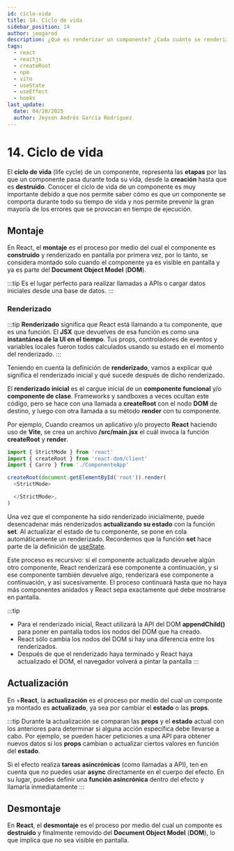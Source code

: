 ```yaml
---
id: ciclo-vida
title: 14. Ciclo de vida
sidebar_position: 14
author: jeogarod
description: ¿Qué es renderizar un componente? ¿Cada cuánto se renderiza?
tags:
  - react
  - reactjs
  - createRoot
  - npm
  - vite
  - useState
  - useEffect
  - hooks
last_update:
  date: 04/28/2025
  author: Jeyson Andrés García Rodríguez
---
```


# 14. Ciclo de vida

El **ciclo de vida** (life cycle) de un componente, representa las **etapas** por las que un componente pasa durante toda su vida, desde la **creación** hasta que es **destruido**. Conocer el ciclo de vida de un componente es muy importante debido a que nos permite saber cómo es que un componente se comporta durante todo su tiempo de vida y nos permite prevenir la gran mayoría de los errores que se provocan en tiempo de ejecución.

## Montaje

En React, el **montaje** es el proceso por medio del cual el componente es **construido** y renderizado en pantalla por primera vez, por lo tanto, se considera montado solo cuando el componente ya es visible en pantalla y ya es parte del **Document Object Model** (**DOM**).

:::tip
Es el lugar perfecto para realizar llamadas a APIs o cargar datos iniciales desde una base de datos.
:::

### Renderizado

:::tip
**Renderizado** significa que React está llamando a tu componente, que es una función. El **JSX** que devuelves de esa función es como una **instantánea de la UI en el tiempo**. Tus props, controladores de eventos y variables locales fueron todos calculados usando su estado en el momento del renderizado.
:::

Teniendo en cuenta la definición de **renderizado**, vamos a explicar qué significa el renderizado inicial y qué sucede después de dicho renderizado. 

El **renderizado inicial** es el cargue inicial de un **componente funcional** y/o **componente de clase**. Frameworks y sandboxes a veces ocultan este código, pero se hace con una llamada a **createRoot** con el nodo **DOM** de destino, y luego con otra llamada a su método **render** con tu componente.

Por ejemplo, Cuando creamos un aplicativo y/o proyecto **React** haciendo uso de **Vite**, se crea un archivo **/src/main.jsx** el cuál invoca la función **createRoot** y **render**. 

```javascript title="/src/main.jsx"
import { StrictMode } from 'react'
import { createRoot } from 'react-dom/client'
import { Carro } from './ComponenteApp'

createRoot(document.getElementById('root')).render(
  <StrictMode>

  </StrictMode>,
)
```

Una vez que el componente ha sido renderizado inicialmente, puede desencadenar más renderizados **actualizando su estado** con la función **set**. Al actualizar el estado de tu componente, se pone en cola automáticamente un renderizado. Recordemos que la función **set** hace parte de la definición de [useState](/docs/reactjs/useState.md). 

Este proceso es recursivo: si el componente actualizado devuelve algún otro componente, React renderizará ese componente a continuación, y si ese componente también devuelve algo, renderizará ese componente a continuación, y así sucesivamente. El proceso continuará hasta que no haya más componentes anidados y React sepa exactamente qué debe mostrarse en pantalla.

:::tip
- Para el renderizado inicial, React utilizará la API del DOM **appendChild()** para poner en pantalla todos los nodos del DOM que ha creado.
- React sólo cambia los nodos del DOM si hay una diferencia entre los renderizados.
- Después de que el renderizado haya terminado y React haya actualizado el DOM, el navegador volverá a pintar la pantalla
:::

## Actualización

En +**React**, la **actualización** es el proceso por medio del cual un componte ya montado es **actualizado**, ya sea por cambiar el **estado** o las **props**.

:::tip
Durante la actualización se comparan las **props** y el **estado** actual con los anteriores para determinar si alguna acción específica debe llevarse a cabo. Por ejemplo, se pueden hacer peticiones a una API para obtener nuevos datos si los **props** cambian o actualizar ciertos valores en función del **estado**.

Si el efecto realiza **tareas asincrónicas** (como llamadas a API), ten en cuenta que no puedes usar **async** directamente en el cuerpo del efecto. En su lugar, puedes definir una **función asincrónica** dentro del efecto y llamarla inmediatamente
:::

## Desmontaje

En **React**, el **desmontaje** es el proceso por medio del cual un componte es **destruido** y finalmente removido del **Document Object Model** (**DOM**), lo que implica que no sea visible en pantalla.

